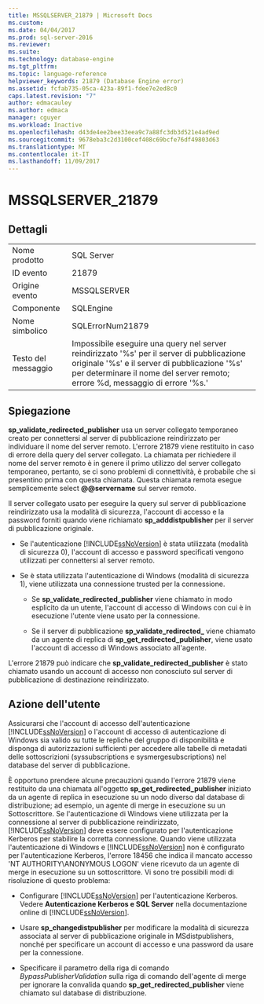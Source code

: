 ```yaml
---
title: MSSQLSERVER_21879 | Microsoft Docs
ms.custom: 
ms.date: 04/04/2017
ms.prod: sql-server-2016
ms.reviewer: 
ms.suite: 
ms.technology: database-engine
ms.tgt_pltfrm: 
ms.topic: language-reference
helpviewer_keywords: 21879 (Database Engine error)
ms.assetid: fcfab735-05ca-423a-89f1-fdee7e2ed8c0
caps.latest.revision: "7"
author: edmacauley
ms.author: edmaca
manager: cguyer
ms.workload: Inactive
ms.openlocfilehash: d43de4ee2bee33eea9c7a88fc3db3d521e4ad9ed
ms.sourcegitcommit: 9678eba3c2d3100cef408c69bcfe76df49803d63
ms.translationtype: MT
ms.contentlocale: it-IT
ms.lasthandoff: 11/09/2017
---
```

# <a name="mssqlserver21879"></a>MSSQLSERVER_21879
  
## <a name="details"></a>Dettagli  
  
|||  
|-|-|  
|Nome prodotto|SQL Server|  
|ID evento|21879|  
|Origine evento|MSSQLSERVER|  
|Componente|SQLEngine|  
|Nome simbolico|SQLErrorNum21879|  
|Testo del messaggio|Impossibile eseguire una query nel server reindirizzato '%s' per il server di pubblicazione originale '%s' e il server di pubblicazione '%s' per determinare il nome del server remoto; errore %d, messaggio di errore '%s.'|  
  
## <a name="explanation"></a>Spiegazione  
**sp_validate_redirected_publisher** usa un server collegato temporaneo creato per connettersi al server di pubblicazione reindirizzato per individuare il nome del server remoto. L'errore 21879 viene restituito in caso di errore della query del server collegato. La chiamata per richiedere il nome del server remoto è in genere il primo utilizzo del server collegato temporaneo, pertanto, se ci sono problemi di connettività, è probabile che si presentino prima con questa chiamata. Questa chiamata remota esegue semplicemente select **@@servername** sul server remoto.  
  
Il server collegato usato per eseguire la query sul server di pubblicazione reindirizzato usa la modalità di sicurezza, l'account di accesso e la password forniti quando viene richiamato **sp_adddistpublisher** per il server di pubblicazione originale.  
  
-   Se l'autenticazione [!INCLUDE[ssNoVersion](../../includes/ssnoversion-md.md)] è stata utilizzata (modalità di sicurezza 0), l'account di accesso e password specificati vengono utilizzati per connettersi al server remoto.  
  
-   Se è stata utilizzata l'autenticazione di Windows (modalità di sicurezza 1), viene utilizzata una connessione trusted per la connessione.  
  
    -   Se **sp_validate_redirected_publisher** viene chiamato in modo esplicito da un utente, l'account di accesso di Windows con cui è in esecuzione l'utente viene usato per la connessione.  
  
    -   Se il server di pubblicazione **sp_validate_redirected_** viene chiamato da un agente di replica di **sp_get_redirected_publisher**, viene usato l'account di accesso di Windows associato all'agente.  
  
L'errore 21879 può indicare che **sp_validate_redirected_publisher** è stato chiamato usando un account di accesso non conosciuto sul server di pubblicazione di destinazione reindirizzato.  
  
## <a name="user-action"></a>Azione dell'utente  
Assicurarsi che l'account di accesso dell'autenticazione [!INCLUDE[ssNoVersion](../../includes/ssnoversion-md.md)] o l'account di accesso di autenticazione di Windows sia valido su tutte le repliche del gruppo di disponibilità e disponga di autorizzazioni sufficienti per accedere alle tabelle di metadati delle sottoscrizioni (syssubscriptions e sysmergesubscriptions) nel database del server di pubblicazione.  
  
È opportuno prendere alcune precauzioni quando l'errore 21879 viene restituito da una chiamata all'oggetto **sp_get_redirected_publisher** iniziato da un agente di replica in esecuzione su un nodo diverso dal database di distribuzione; ad esempio, un agente di merge in esecuzione su un Sottoscrittore. Se l'autenticazione di Windows viene utilizzata per la connessione al server di pubblicazione reindirizzato, [!INCLUDE[ssNoVersion](../../includes/ssnoversion-md.md)] deve essere configurato per l'autenticazione Kerberos per stabilire la corretta connessione. Quando viene utilizzata l'autenticazione di Windows e [!INCLUDE[ssNoVersion](../../includes/ssnoversion-md.md)] non è configurato per l'autenticazione Kerberos, l'errore 18456 che indica il mancato accesso 'NT AUTHORITY\ANONYMOUS LOGON' viene ricevuto da un agente di merge in esecuzione su un sottoscrittore. Vi sono tre possibili modi di risoluzione di questo problema:  
  
-   Configurare [!INCLUDE[ssNoVersion](../../includes/ssnoversion-md.md)] per l'autenticazione Kerberos. Vedere **Autenticazione Kerberos e SQL Server** nella documentazione online di [!INCLUDE[ssNoVersion](../../includes/ssnoversion-md.md)].  
  
-   Usare **sp_changedistpublisher** per modificare la modalità di sicurezza associata al server di pubblicazione originale in MSdistpublishers, nonché per specificare un account di accesso e una password da usare per la connessione.  
  
-   Specificare il parametro della riga di comando *BypassPublisherValidation* sulla riga di comando dell'agente di merge per ignorare la convalida quando **sp_get_redirected_publisher** viene chiamato sul database di distribuzione.  
  
